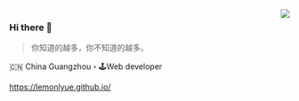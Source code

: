 <img align="right" src="https://github-readme-stats.vercel.app/api?username=lemonlyue&show_icons=true&icon_color=805AD5&text_color=718096&bg_color=ffffff&hide_title=true" />

### Hi there 👋

> 你知道的越多，你不知道的越多。

🇨🇳 China Guangzhou・🕹Web developer

https://lemonlyue.github.io/


<!--
**lemonlyue/lemonlyue** is a ✨ _special_ ✨ repository because its `README.md` (this file) appears on your GitHub profile.

Here are some ideas to get you started:

- 🔭 I’m currently working on ...
- 🌱 I’m currently learning ...
- 👯 I’m looking to collaborate on ...
- 🤔 I’m looking for help with ...
- 💬 Ask me about ...
- 📫 How to reach me: ...
- 😄 Pronouns: ...
- ⚡ Fun fact: ...
-->
